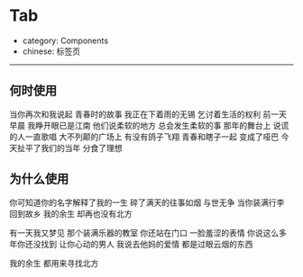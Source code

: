 # Tab

- category: Components
- chinese: 标签页

---

## 何时使用

当你再次和我说起 青春时的故事
我正在下着雨的无锡 乞讨着生活的权利
前一天早晨 我睁开眼已是江南
他们说柔软的地方 总会发生柔软的事
那年的舞台上 说谎的人一直歌唱
大不列颠的广场上 有没有鸽子飞翔
青春和瞎子一起 变成了哑巴
今天扯平了我们的当年 分食了理想


## 为什么使用

你可知道你的名字解释了我的一生
碎了满天的往事如烟 与世无争
当你装满行李 回到故乡
我的余生 却再也没有北方

有一天我又梦见 那个装满乐器的教室
你还站在门口 一脸羞涩的表情
你说这么多年你还没找到 让你心动的男人
我说去他妈的爱情 都是过眼云烟的东西

我的余生 都用来寻找北方

